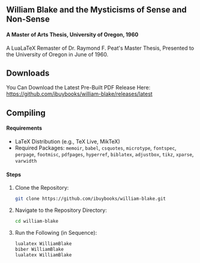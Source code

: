 ## William Blake and the Mysticisms of Sense and Non-Sense

#### A Master of Arts Thesis, University of Oregon, 1960

A LuaLaTeX Remaster of Dr. Raymond F. Peat's Master Thesis, Presented to the University of Oregon in June of 1960.

## Downloads

You Can Download the Latest Pre-Built PDF Release Here: https://github.com/ibuybooks/william-blake/releases/latest

## Compiling
#### Requirements
- LaTeX Distribution (e.g., TeX Live, MikTeX)
- Required Packages: `memoir`, `babel`, `csquotes`, `microtype`, `fontspec`, `perpage`, `footmisc`, `pdfpages`, `hyperref`, `biblatex`, `adjustbox`, `tikz`, `xparse`, `varwidth`

#### Steps
1. Clone the Repository:
   ```bash
   git clone https://github.com/ibuybooks/william-blake.git
   ```
2. Navigate to the Repository Directory:
   ```bash
   cd william-blake
   ```
4. Run the Following (in Sequence):
   ```bash
   lualatex WilliamBlake
   biber WilliamBlake
   lualatex WilliamBlake
   ```


